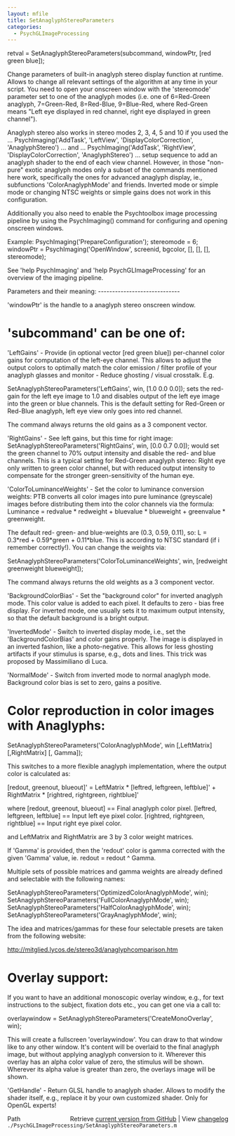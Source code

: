 ```yaml
---
layout: mfile
title: SetAnaglyphStereoParameters
categories:
  - PsychGLImageProcessing
---
```


retval = SetAnaglyphStereoParameters\(subcommand, windowPtr, \[red green blue\]\);

Change parameters of built\-in anaglyph stereo display function at
runtime. Allows to change all relevant settings of the algorithm at any
time in your script. You need to open your onscreen window with the
'stereomode' parameter set to one of the anaglyph modes \(i.e. one of
6=Red\-Green anaglyph, 7=Green\-Red, 8=Red\-Blue, 9=Blue\-Red, where
Red\-Green means "Left eye displayed in red channel, right eye displayed
in green channel"\).

Anaglyph stereo also works in stereo modes 2, 3, 4, 5 and 10 if you used
the ...
PsychImaging\('AddTask', 'LeftView', 'DisplayColorCorrection', 'AnaglyphStereo'\)
... and ...
PsychImaging\('AddTask', 'RightView', 'DisplayColorCorrection', 'AnaglyphStereo'\)
... setup sequence to add an anaglyph shader to the end of each view
channel. However, in those "non\-pure" exotic anaglyph modes only a subset
of the commands mentioned here work, specifically the ones for advanced
anaglyph display, ie., subfunctions 'ColorAnaglyphMode' and friends. Inverted mode
or simple mode or changing NTSC weights or simple gains does not work in
this configuration.

Additionally you also need to enable the Psychtoolbox image processing
pipeline by using the PsychImaging\(\) command for configuring and opening
onscreen windows.

Example:
PsychImaging\('PrepareConfiguration'\);
stereomode = 6;
windowPtr = PsychImaging\('OpenWindow', screenid, bgcolor, \[\], \[\], \[\], stereomode\);

See 'help PsychImaging' and 'help PsychGLImageProcessing' for an overview
of the imaging pipeline.

Parameters and their meaning:
\-\-\-\-\-\-\-\-\-\-\-\-\-\-\-\-\-\-\-\-\-\-\-\-\-\-\-\-\-

'windowPtr' is the handle to a anaglyph stereo onscreen window.

# 'subcommand' can be one of:

'LeftGains' \- Provide \(in optional vector \[red green blue\]\) per\-channel
color gains for computation of the left\-eye channel. This allows to
adjust the output colors to optimally match the color emission / filter
profile of your anaglyph glasses and monitor \- Reduce ghosting / visual
crosstalk. E.g.

SetAnaglyphStereoParameters\('LeftGains', win, \[1.0 0.0 0.0\]\); sets the
red\-gain for the left eye image to 1.0 and disables output of the left
eye image into the green or blue channels. This is the default setting
for Red\-Green or Red\-Blue anaglyph, left eye view only goes into red
channel.

The command always returns the old gains as a 3 component vector.

'RightGains' \- See left gains, but this time for right image:
SetAnaglyphStereoParameters\('RightGains', win, \[0.0 0.7 0.0\]\);
would set the green channel to 70% output intensity and disable the red\-
and blue channels. This is a typical setting for Red\-Green anaglyph
stereo: Right eye only written to green color channel, but with reduced
output intensity to compensate for the stronger green\-sensitivity of the
human eye.

'ColorToLuminanceWeights' \- Set the color to luminance conversion
weights: PTB converts all color images into pure luminance \(greyscale\)
images before distributing them into the color channels via the formula:
Luminance = redvalue \* redweight \+ bluevalue \* blueweight \+ greenvalue \*
greenweight.

The default red\- green\- and blue\-weights are \(0.3, 0.59, 0.11\), so:
L = 0.3\*red \+ 0.59\*green \+ 0.11\*blue. This is according to NTSC standard
\(if i remember correctly\!\). You can change the weights via:

SetAnaglyphStereoParameters\('ColorToLuminanceWeights', win, \[redweight greenweight blueweight\]\);

The command always returns the old weights as a 3 component vector.

'BackgroundColorBias' \- Set the "background color" for inverted anaglyph
mode. This color value is added to each pixel. It defaults to zero \- bias
free display. For inverted mode, one usually sets it to maximum output
intensity, so that the default background is a bright output.

'InvertedMode' \- Switch to inverted display mode, i.e., set the
'BackgroundColorBias' and color gains properly. The image is displayed in
an inverted fashion, like a photo\-negative. This allows for less ghosting
artifacts if your stimulus is sparse, e.g., dots and lines. This trick
was proposed by Massimiliano di Luca.

'NormalMode' \- Switch from inverted mode to normal anaglyph mode.
Background color bias is set to zero, gains a positive.

# Color reproduction in color images with Anaglyphs:

SetAnaglyphStereoParameters\('ColorAnaglyphMode', win \[,LeftMatrix\] \[,RightMatrix\] \[, Gamma\]\);

This switches to a more flexible anaglyph implementation, where the
output color is calculated as:

\[redout, greenout, blueout\]' = LeftMatrix \* \[leftred, leftgreen, leftblue\]' \+ RightMatrix \* \[rightred, rightgreen, rightblue\]'

where \[redout, greenout, blueout\] == Final anaglyph color pixel.
      \[leftred, leftgreen, leftblue\] == Input left eye pixel color.
      \[rightred, rightgreen, rightblue\] == Input right eye pixel color.

and   LeftMatrix and RightMatrix are 3 by 3 color weight matrices.

If 'Gamma' is provided, then the 'redout' color is gamma corrected with
the given 'Gamma' value, ie. redout = redout ^ Gamma.

Multiple sets of possible matrices and gamma weights are already defined
and selectable with the following names:

SetAnaglyphStereoParameters\('OptimizedColorAnaglyphMode', win\);
SetAnaglyphStereoParameters\('FullColorAnaglyphMode', win\);
SetAnaglyphStereoParameters\('HalfColorAnaglyphMode', win\);
SetAnaglyphStereoParameters\('GrayAnaglyphMode', win\);

The idea and matrices/gammas for these four selectable presets are taken
from the following website:

http://mitglied.lycos.de/stereo3d/anaglyphcomparison.htm


# Overlay support:

If you want to have an additional monoscopic overlay window, e.g., for
text instructions to the subject, fixation dots etc., you can get one via
a call to:

overlaywindow = SetAnaglyphStereoParameters\('CreateMonoOverlay', win\);

This will create a fullscreen 'overlaywindow'. You can draw to that
window like to any other window. It's content will be overlaid to the
final anaglyph image, but without applying anaglyph conversion to it.
Wherever this overlay has an alpha color value of zero, the stimulus will
be shown. Wherever its alpha value is greater than zero, the overlays
image will be shown.

'GetHandle' \- Return GLSL handle to anaglyph shader. Allows to modify the
shader itself, e.g., replace it by your own customized shader. Only for
OpenGL experts\!



<div class="code_header" style="text-align:right;">
  <span style="float:left;">Path&nbsp;&nbsp;</span> <span class="counter">Retrieve <a href=
  "https://raw.github.com/Psychtoolbox-3/Psychtoolbox-3/beta/./PsychGLImageProcessing/SetAnaglyphStereoParameters.m">current version from GitHub</a> | View <a href=
  "https://github.com/Psychtoolbox-3/Psychtoolbox-3/commits/beta/./PsychGLImageProcessing/SetAnaglyphStereoParameters.m">changelog</a></span>
</div>
<div class="code">
  <code>./PsychGLImageProcessing/SetAnaglyphStereoParameters.m</code>
</div>
